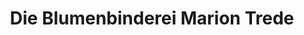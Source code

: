 ---
title: "Die Blumenbinderei Marion Trede"
url: /regensburg/die-blumenbinderei-marion-trede/
shop: Blumen
---
